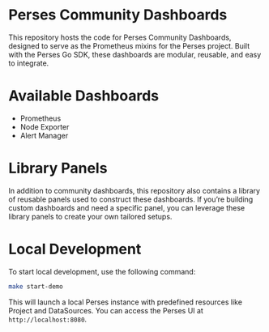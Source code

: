 # Perses Community Dashboards

This repository hosts the code for Perses Community Dashboards, designed to serve as the Prometheus mixins for the Perses project. Built with the Perses Go SDK, these dashboards are modular, reusable, and easy to integrate.

# Available Dashboards

- Prometheus
- Node Exporter
- Alert Manager

# Library Panels

In addition to community dashboards, this repository also contains a library of reusable panels used to construct these dashboards. If you’re building custom dashboards and need a specific panel, you can leverage these library panels to create your own tailored setups.

# Local Development

To start local development, use the following command:

```bash
make start-demo
```

This will launch a local Perses instance with predefined resources like Project and DataSources. You can access the Perses UI at `http://localhost:8080`.